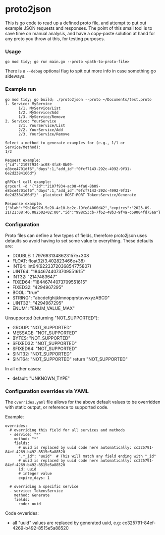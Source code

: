 # proto2json
This is go code to read up a defined proto file, and attempt to put out example JSON requests and responses. The point of this small tool is to save time on manual analysis, and have a copy-paste solution at hand for any proto you throw at this, for testing purposes.

### Usage
```
go mod tidy; go run main.go --proto <path-to-proto-file>
```
There is a `--debug` optional flag to spit out more info in case something go sideways.

### Example run
```
go mod tidy; go build; ./proto2json --proto ~/Documents/test.proto
1. Service: MyService
      1/1. MyService/List
      1/2. MyService/Add
      1/3. MyService/Remove
2. Service: YourService
      2/1. YourService/List
      2/2. YourService/Add
      2/3. YourService/Remove

Select a method to generate examples for (e.g., 1/1 or Service/Method):
1/2

Request example:
{"id":"2107f934-ac08-4fa8-8b09-e8bce4701df6","days":1,"add_id":"0fcf7143-292c-4992-9f31-6e2d2384166d"}

gRPCurl call example:
grpcurl -d '{"id":"2107f934-ac08-4fa8-8b09-e8bce4701df6","days":1,"add_id":"0fcf7143-292c-4992-9f31-6e2d2384166d"}' -plaintext HOST:PORT TokensService/Generate

Response example:
{"blah":"9b16e97d-5e28-4c10-bc2c-19fe04060d42","expires":"2023-09-21T21:08:46.082502+02:00","id":"998c53cb-7f62-48b3-9f4a-c69004fd75aa"}
```

### Configuration
Proto files can define a few types of fields, therefore proto2json uses detaults so avoid having to set some value to everything. These defaults are:
- DOUBLE: 1.7976931348623157e+308
- FLOAT: float32(3.402823466e+38)
- INT64: int64(9223372036854775807)
- UINT64: "18446744073709551615"
- INT32: "2147483647"
- FIXED64: "18446744073709551615"
- FIXED32: "4294967295"
- BOOL: "true"
- STRING": "abcdefghijklmnopqrstuvwxyzABCD"
- UINT32": "4294967295"
- ENUM": "ENUM_VALUE_MAX"

Unsupported (returning "NOT_SUPPORTED"):
- GROUP: "NOT_SUPPORTED"
- MESSAGE: "NOT_SUPPORTED"
- BYTES: "NOT_SUPPORTED"
- SFIXED32: "NOT_SUPPORTED"
- SFIXED64: "NOT_SUPPORTED"
- SINT32: "NOT_SUPPORTED"
- SINT64: "NOT_SUPPORTED"
		return "NOT_SUPPORTED"

In all other cases:
- default: "UNKNOWN_TYPE"

### Configuration overrides via YAML
The `overrides.yaml` file allows for the above default values to be overridden with static output, or reference to supported code.

Example:
```
overrides:
  # overriding this field for all services and methods
  - service: "*"
    method: "*"
    fields:
      # uuid is replaced by uuid code here automatically: cc325791-84ef-4269-b492-8515e5a88520
      ".*_id": "uuid"  # This will match any field ending with "_id"
      # uuid is replaced by uuid code here automatically: cc325791-84ef-4269-b492-8515e5a88520
      id: uuid
      # integer value
      expire_days: 1

  # overriding a specific service
  - service: TokensService
    method: Generate
    fields:
      code: uuid
```

Code ovverides:
- all "uuid" values are replaced by generated uuid, e.g: cc325791-84ef-4269-b492-8515e5a88520